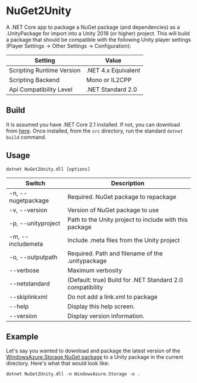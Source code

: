 # NuGet2Unity

A .NET Core app to package a NuGet package (and dependencies) as a .UnityPackage for import into a Unity 2018 (or higher) project.
This will build a package that should be compatible with the following Unity player settings
(Player Settings -> Other Settings -> Configuration):

Setting | Value
--------|------
Scripting Runtime Version | .NET 4.x Equivalent
Scripting Backend | Mono or IL2CPP
Api Compatibility Level | .NET Standard 2.0

## Build
It is assumed you have .NET Core 2.1 installed.  If not, you can download from [here](https://www.microsoft.com/net/download/dotnet-core/2.1).  Once installed, from the `src` directory, run the standard `dotnet build` command.

## Usage
`dotnet NuGet2Unity.dll [options]`

Switch | Description
-------|-------------
-n, --nugetpackage  |  Required. NuGet package to repackage
-v, --version       |  Version of NuGet package to use
-p, --unityproject  |  Path to the Unity project to include with this package
-m, --includemeta   |  Include .meta files from the Unity project
-o, --outputpath    |  Required. Path and filename of the .unitypackage
--verbose           |  Maximum verbosity
--netstandard       |  (Default: true) Build for .NET Standard 2.0 compatibility
--skiplinkxml       |  Do not add a link.xml to package
--help              |  Display this help screen.
--version           |  Display version information.

## Example
Let's say you wanted to download and package the latest version of the [WindowsAzure.Storage NuGet package](https://www.nuget.org/packages/WindowsAzure.Storage) to a Unity package in the current directory.  Here's what that would look like:

`dotnet NuGet2Unity.dll -n WindowsAzure.Storage -o .`
